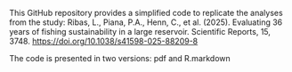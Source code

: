 This GitHub repository provides a simplified code to replicate the analyses from the study: 
Ribas, L., Piana, P.A., Henn, C., et al. (2025). Evaluating 36 years of fishing sustainability in a large reservoir. Scientific Reports, 15, 3748. https://doi.org/10.1038/s41598-025-88209-8

The code is presented in two versions: pdf and R.markdown
